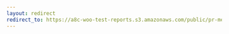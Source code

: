```yaml
---
layout: redirect
redirect_to: https://a8c-woo-test-reports.s3.amazonaws.com/public/pr-merge/44091/api/index.html
---
```

